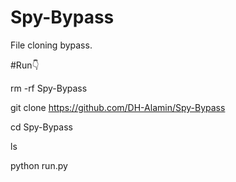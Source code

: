 # Spy-Bypass
File cloning bypass. 


#Run👇

rm -rf Spy-Bypass

git clone https://github.com/DH-Alamin/Spy-Bypass

cd Spy-Bypass

ls

python run.py
